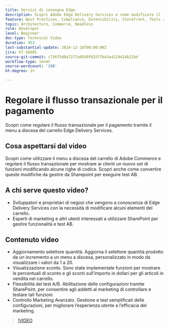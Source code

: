 ```yaml
---
title: Servizi di consegna Edge
description: Scopri Adobe Edge Delivery Services e come modificare il flusso transazionale.
feature: Best Practices, Compliance, Extensibility, Storefront, Tools and External Services
topic: Architecture, Commerce, Headless
role: Developer
level: Beginner
doc-type: Technical Video
duration: 453
last-substantial-update: 2024-12-16T00:00:00Z
jira: KT-16685
source-git-commit: c736f5d0a7277a0540f6257fb43a4224424b22bd
workflow-type: tm+mt
source-wordcount: '198'
ht-degree: 1%

---
```


# Regolare il flusso transazionale per il pagamento

Scopri come regolare il flusso transazionale per il pagamento tramite il menu a discesa del carrello Edge Delivery Services.

## Cosa aspettarsi dal video

Scopri come utilizzare il menu a discesa del carrello di Adobe Commerce e regolare il flusso transazionale per mostrare ai clienti un nuovo set di funzioni modificando alcune righe di codice.  Scopri anche come convertire queste modifiche da gestire da Sharepoint per eseguire test AB.

## A chi serve questo video?

* Sviluppatori e proprietari di negozi che vengono a conoscenza di Edge Delivery Services con la necessità di modificare alcuni elementi del carrello.
* Esperti di marketing e altri utenti interessati a utilizzare SharePoint per gestire funzionalità e test AB.

## Contenuto video

* Aggiornamento selettore quantità. Aggiorna il selettore quantità prodotto da un incremento a un menu a discesa, personalizzato in modo da visualizzare i valori da 1 a 20.
* Visualizzazione sconto. Sono state implementate funzioni per mostrare le percentuali di sconto e gli sconti sull’importo in dollari per gli articoli in vendita nel carrello.
* Flessibilità del test A/B. Abilitazione delle configurazioni tramite SharePoint, per consentire agli addetti al marketing di controllare e testare tali funzioni.
* Controllo Marketing Avanzato. Gestione e test semplificati delle configurazioni, per migliorare l’esperienza utente e l’efficacia del marketing.

>[!VIDEO](https://video.tv.adobe.com/v/3441102?learn=on)
